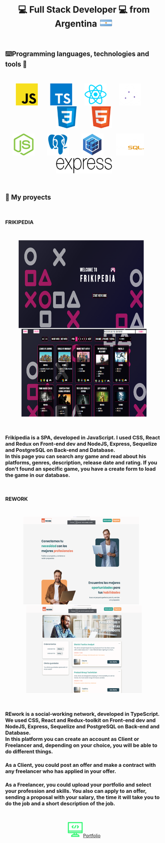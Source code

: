<h1 align="center">
💻 Full Stack Developer 💻 
from Argentina
<img width="45px" height="25px" src="https://github.com/francofraiese/francofraiese/blob/main/images/argentina.png"/>
</h1>
&emsp;
&emsp;

## :keyboard:Programming languages, technologies and tools :wrench:
&emsp;

<p align="center" gap=10px>
  <img width=70px height=70px src="https://github.com/francofraiese/francofraiese/blob/main/images/JS.png">
  &emsp;
  &emsp;
  <img width=70px height=70px src="https://github.com/francofraiese/francofraiese/blob/main/images/TS.png">
  &emsp;
  &emsp;
  <img width=70px height=70px src="https://github.com/francofraiese/francofraiese/blob/main/images/react.png">
  &emsp;
  &emsp;
  <img width=70px height=70px src="https://github.com/francofraiese/francofraiese/blob/main/images/redux.png">
  &emsp;
  &emsp;
  <img width=70px height=70px src="https://github.com/francofraiese/francofraiese/blob/main/images/CSS3.png">
  &emsp;
  &emsp;
  <img width=70px height=70px src="https://github.com/francofraiese/francofraiese/blob/main/images/HTML.png">
</p>

<p align="center">
  <img width=70px height=70px src="https://github.com/francofraiese/francofraiese/blob/main/images/NODE.png">
  &emsp;
  &emsp;
  <img width=70px height=70px src="https://github.com/francofraiese/francofraiese/blob/main/images/postgres.png">
  &emsp;
  &emsp;
  <img width=70px height=70px src="https://github.com/francofraiese/francofraiese/blob/main/images/sequelize.png">
  &emsp;
  &emsp;
  <img width=90px height=70px src="https://github.com/francofraiese/francofraiese/blob/main/images/Mysql.png">
  &emsp;
  &emsp;
  <img width=180px height=55px src="https://github.com/francofraiese/francofraiese/blob/main/images/express.png">
</p>

&emsp;
&emsp;
&emsp;
&emsp;
  
## :blue_book: My proyects
&emsp;
### FRIKIPEDIA
&emsp;

<p align="center">
<img width=400px height=280px src="https://github.com/francofraiese/francofraiese/blob/main/images/frikipedia.png">
  &emsp;
<img width=400px height=280px src="https://github.com/francofraiese/francofraiese/blob/main/images/frikipedia-home.png">
</p>
  &emsp;

<h3>Frikipedia is a SPA, developed in JavaScript. I used CSS, React and Redux on Front-end dev and NodeJS, Express, Sequelize and PostgreSQL on Back-end and Database. <br/>In this page you can search any game and read about his platforms, genres, description, release date and rating. If you don't found an specific game, you have a create form to load the game in our database.</h3>

&emsp;
&emsp;

### REWORK
&emsp;

<p  align="center">
<img width=370px height=280px src="https://github.com/francofraiese/francofraiese/blob/main/images/rework.png">
  &emsp;
<img width=370px height=280px src="https://github.com/francofraiese/francofraiese/blob/main/images/rework-home.png">
</p>
  &emsp;

<h3>REwork is a social-working network, developed in TypeScript. We used CSS, React and Redux-toolkit on Front-end dev and NodeJS, Express, Sequelize and PostgreSQL on Back-end and Database. <br/>In this platform you can create an account as Client or Freelancer and, depending on your choice, you will be able to do different things.</h3>
<h3>As a Client, you could post an offer and make a contract with any freelancer who has applied in your offer. </h3>
<h3>As a Freelancer, you could upload your portfolio and select your profession and skills. You also can apply to an offer, sending a proposal with your salary, the time it will take you to do the job and a short description of the job.</h3>

&emsp;
&emsp;

<p align= center >
<img width=50px height=50px src="https://github.com/francofraiese/francofraiese/blob/main/images/logo.png"><a href="https://francofraiese.vercel.app">Portfolio</a>
</p align= center>